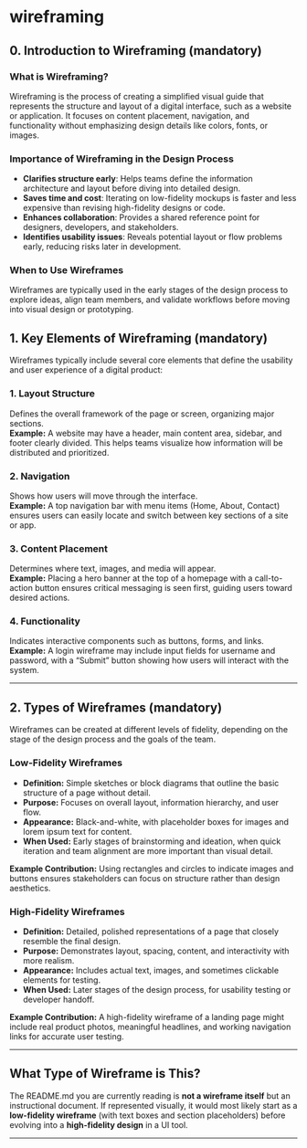 # wireframing

## 0. Introduction to Wireframing (mandatory)

### What is Wireframing?
Wireframing is the process of creating a simplified visual guide that represents the structure and layout of a digital interface, such as a website or application. It focuses on content placement, navigation, and functionality without emphasizing design details like colors, fonts, or images.

### Importance of Wireframing in the Design Process
- **Clarifies structure early**: Helps teams define the information architecture and layout before diving into detailed design.  
- **Saves time and cost**: Iterating on low-fidelity mockups is faster and less expensive than revising high-fidelity designs or code.  
- **Enhances collaboration**: Provides a shared reference point for designers, developers, and stakeholders.  
- **Identifies usability issues**: Reveals potential layout or flow problems early, reducing risks later in development.  

### When to Use Wireframes
Wireframes are typically used in the early stages of the design process to explore ideas, align team members, and validate workflows before moving into visual design or prototyping.

## 1. Key Elements of Wireframing (mandatory)

Wireframes typically include several core elements that define the usability and user experience of a digital product:

### 1. Layout Structure
Defines the overall framework of the page or screen, organizing major sections.  
**Example:** A website may have a header, main content area, sidebar, and footer clearly divided. This helps teams visualize how information will be distributed and prioritized.

### 2. Navigation
Shows how users will move through the interface.  
**Example:** A top navigation bar with menu items (Home, About, Contact) ensures users can easily locate and switch between key sections of a site or app.

### 3. Content Placement
Determines where text, images, and media will appear.  
**Example:** Placing a hero banner at the top of a homepage with a call-to-action button ensures critical messaging is seen first, guiding users toward desired actions.

### 4. Functionality
Indicates interactive components such as buttons, forms, and links.  
**Example:** A login wireframe may include input fields for username and password, with a “Submit” button showing how users will interact with the system.

---

## 2. Types of Wireframes (mandatory)

Wireframes can be created at different levels of fidelity, depending on the stage of the design process and the goals of the team.

### Low-Fidelity Wireframes

* **Definition:** Simple sketches or block diagrams that outline the basic structure of a page without detail.
* **Purpose:** Focuses on overall layout, information hierarchy, and user flow.
* **Appearance:** Black-and-white, with placeholder boxes for images and lorem ipsum text for content.
* **When Used:** Early stages of brainstorming and ideation, when quick iteration and team alignment are more important than visual detail.

**Example Contribution:** Using rectangles and circles to indicate images and buttons ensures stakeholders can focus on structure rather than design aesthetics.

### High-Fidelity Wireframes

* **Definition:** Detailed, polished representations of a page that closely resemble the final design.
* **Purpose:** Demonstrates layout, spacing, content, and interactivity with more realism.
* **Appearance:** Includes actual text, images, and sometimes clickable elements for testing.
* **When Used:** Later stages of the design process, for usability testing or developer handoff.

**Example Contribution:** A high-fidelity wireframe of a landing page might include real product photos, meaningful headlines, and working navigation links for accurate user testing.

---

## What Type of Wireframe is This?

The README.md you are currently reading is **not a wireframe itself** but an instructional document. If represented visually, it would most likely start as a **low-fidelity wireframe** (with text boxes and section placeholders) before evolving into a **high-fidelity design** in a UI tool.

---

